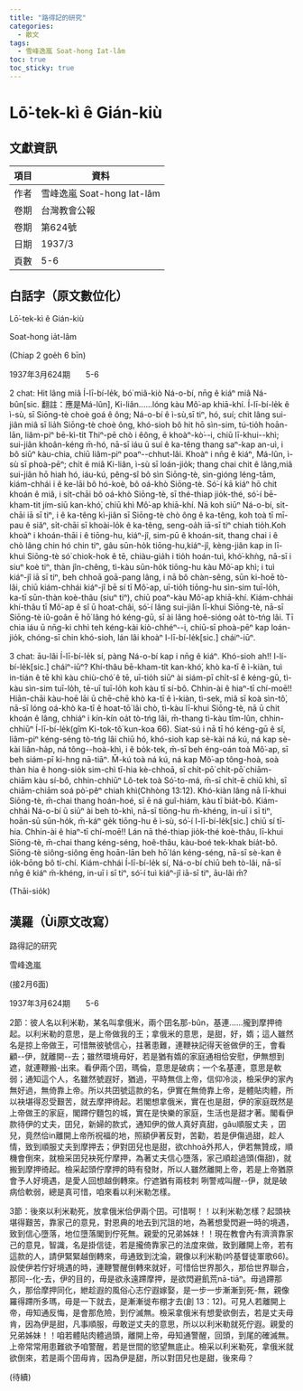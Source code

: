 ```yaml
---
title: "路得記的研究"
categories:
  - 散文
tags:
  - 雪峰逸嵐 Soat-hong Iat-lâm
toc: true
toc_sticky: true
---
```


# Lō͘-tek-kì ê Gián-kiù

## 文獻資訊

| 項目 | 資料 |
|---|---|
| 作者 | 雪峰逸嵐 Soat-hong Iat-lâm |
| 卷期 | 台灣教會公報 |
| 卷期 | 第624號 |
| 日期 | 1937/3 |
| 頁數 | 5-6 |

## 白話字（原文數位化）

Lō͘-tek-kì ê Gián-kiù

Soat-hong ia̍t-lâm

(Chiap 2 goe̍h 6 bīn)

1937年3月624期       5-6

2 chat: Hit lâng miâ Í-lī-bí-le̍k, bó͘ miâ-kiò Ná-o-bí, nn̄g ê kiáⁿ miâ Ná-bûn[sic. 翻註：應是Má-lûn], Ki-liân......lóng kàu Mô͘-ap khiā-khí. Í-lī-bí-le̍k ê ì-sù, sī Siōng-tè choè goá ê ông; Ná-o-bí ê ì-sù,sī tiⁿ, hó, suí; chit lâng sui-jiân miâ sī lia̍h Siōng-tè choè ông, khó-sioh bô hit hō sìn-sim, tú-tio̍h hoān-lān, liâm-piⁿ bē-kì-tit Thiⁿ-pē chò i êông, ē khoàⁿ-kò͘--i, chiū lī-khui--khì; sui-jiân khoân-kéng m̄-hó, nā-sī iáu ū suí ê ka-têng thang saⁿ-kap an-uì, i bô siūⁿ kàu-chia, chiū liâm-piⁿ poaⁿ--chhut-lâi. Khoàⁿ i nn̄g ê kiáⁿ, Má-lûn, ì-sù sī phoà-pēⁿ; chi̍t ê miâ Ki-liân, ì-sù sī loán-jio̍k; thang chai chit ê lâng,miâ sui-jiân hō hiah hó, iáu-kú, pêng-sî bô sìn Siōng-tè, sìn-gióng léng-tām, kiám-chhái i ê ke-lāi bô hó-koè, bô oá-khò Siōng-tè. Só͘-í kā kiáⁿ hō chit khoán ê miâ, i si̍t-chāi bô oá-khò Siōng-tè, sī thé-thiap jio̍k-thé, só͘-í bē-kham-tit jím-siū kan-khó͘, chiū khì Mô͘-ap khiā-khí. Nā koh siūⁿ Ná-o-bí, si̍t-chāi iā sī tiⁿ, i ê ka-têng kì-jiân sī Siōng-tè chò ông ê ka-têng, koh toà tī mī-pau ê siâⁿ, si̍t-chāi sī khoài-lo̍k ê ka-têng, seng-oa̍h iā-sī tiⁿ chiah tio̍h.Koh khoàⁿ i khoán-thāi i ê tiōng-hu, kiáⁿ-jî, sim-pū ê khoán-sit, thang chai i ê chò lâng chin hó chin tiⁿ, gâu sūn-ho̍k tiōng-hu,kiáⁿ-jî, kèng-jiân kap in lī-khui Siōng-tè só͘ chiok-hok ê tē, chiàu-gia̍h i tio̍h hoán-tuì, khó͘-khǹg, nā-sī i siuⁿ koè tiⁿ, thàn jîn-chêng, tì-kàu sūn-ho̍k tiōng-hu kàu Mô͘-ap khì; i tuì kiáⁿ-jî iā sī tiⁿ, beh chhoā goā-pang lâng, i nā bô chàn-sêng, sūn ki-hoē tò-lâi, chiū kiám-chhái kiáⁿ-jî bē sí tī Mô͘-ap, uī-tio̍h tiōng-hu sìn-sim tuī-lo̍h, ka-tī sūn-thàn koè-thâu (siuⁿ tiⁿ), chiū poaⁿ-kàu Mô͘-ap khiā-khí. Kiám-chhái khí-thâu tī Mô͘-ap ê sî ū hoat-châi, só͘-í lâng sui-jiân lī-khui Siōng-tè, nā-sī Siōng-tè iû-goân ē hō͘ lâng hó kéng-gū, sī ài lâng hoê-sióng oa̍t tò-tńg lâi. Tī chia iáu ū nn̄g-ki chhì teh kéng-kài kiò-chhéⁿ--i, chiū-sī phoà-pēⁿ kap loán-jio̍k, chóng-sī chin khó-sioh, lán lâi khoàⁿ I-lī-bí-le̍k[sic.] cháiⁿ-iūⁿ.

3 chat: āu-lâi Í-lī-bí-le̍k sí, pàng Ná-o-bí kap i nn̄g ê kiáⁿ. Khó-sioh ah!! I-lí-bí-le̍k[sic.] cháiⁿ-iūⁿ? Khí-thâu bē-kham-tit kan-khó͘, khò ka-tī ê ì-kiàn, tuì in-tián ê tē khì kàu chiù-chó͘ ê tē, uī-tio̍h siūⁿ ài siám-pī chi̍t-sî ê kéng-gū, tì-kàu sìn-sim tuī-lo̍h, tē-uī tuī-lo̍h koh kàu tī sí-bô. Chhin-ài ê hiaⁿ-tī chí-moē!! Hiān-chāi kàu-hoē lāi ū chē-chē khò ka-tī ê ì-kiàn, tì-sek, miâ sī koà sìn-tô͘, nā-sī lóng oá-khò ka-tī ê hoat-tō͘ lâi chò, tì-kàu lī-khui Siōng-tè, nā ū chit khoán ê lâng, chhiáⁿ i kín-kín oa̍t tò-tńg lâi, m̄-thang tì-kàu tîm-lûn, chhin-chhiūⁿ Í-lī-bí-le̍k(gîm Ki-tok-tô͘ kun-koa 66). Siat-sú i nā tī hó kéng-gū ê sî, liâm-piⁿ kéng-séng tò-tńg lâi chiū hó, khó-sioh kap sè-kài ná kú, ná kap sè-kài liân-ha̍p, ná tông--hoà-khì, i ê bo̍k-tek, m̄-sī beh éng-oán toà Mô͘-ap, sī beh siám-pī ki-hng nā-tiāⁿ. M̄-kú toà ná kú, ná kap Mô͘-ap tông-hoà, soà thàn hia ê hong-sio̍k sim-chì tī-hia kè-chhoā, sī chi̍t-pō͘ chi̍t-pō͘ chiām-chiām kàu sí-bô, chhin-chhiūⁿ Lô-tek toà Só͘-to-má, m̄-sī chi̍t-ē chiū khì, sī chiām-chiām soá pò͘-pêⁿ chiah khì(Chhòng 13:12). Khó-kiàn lâng nā lī-khui Siōng-tè, m̄-chai thang hoán-hoé, sī ē ná guî-hiám, kàu tī bia̍t-bô. Kiám-chhái Ná-o-bí ū siūⁿ ài beh tò-khì, nā-sī tiōng-hu m̄-khéng, in-uī i sī tiⁿ, hoān-sū sūn-ho̍k, m̄-káⁿ ge̍k tiōng-hu ê ì-sù, só͘-í I-lī-bí-le̍k[sic.] chiū sí tī-hia. Chhin-ài ê hiaⁿ-tī chí-moē!! Lán nā thé-thiap jio̍k-thé koè-thâu, lī-khui Siōng-tè, m̄-chai thang kéng-séng, hoê-thâu, kàu-boé tek-khak bia̍t-bô. Siōng-tè siông-siông ēng hoān-lān beh hō͘ lán kéng-séng, nā-sī sè-kan ê io̍k-bōng bô tí-chí. Kiám-chhái Í-lī-bí-le̍k sí, Ná-o-bí chiū beh tò-lâi, nā-sī nn̄g ê kiáⁿ m̄-khéng, in-uī i sī tiⁿ, só͘-í tuì kiáⁿ-jî iā-sī tiⁿ, āu-lâi m̄?

(Thāi-sio̍k)

## 漢羅（Ùi原文改寫）

路得記的研究

雪峰逸嵐

(接2月6面)

1937年3月624期       5-6

2節：彼人名以利米勒，某名叫拿俄米，兩个囝名那-bûn，基連......攏到摩押徛起。以利米勒的意思，是上帝做我的王；拿俄米的意思，是甜，好，媠；這人雖然名是掠上帝做王，可惜無彼號信心，拄著患難，連鞭袂記得天爸做伊的王，會看顧--伊，就離開--去；雖然環境毋好，若是猶有媠的家庭通相佮安慰，伊無想到遮，就連鞭搬-出來。看伊兩个囝，瑪倫，意思是破病；一个名基連，意思是軟弱；通知這个人，名雖然號遐好，猶過，平時無信上帝，信仰冷淡，檢采伊的家內無好過，無倚靠上帝。所以共囝號這款的名，伊實在無倚靠上帝，是體貼肉體，所以袂堪得忍受艱苦，就去摩押徛起。若閣想拿俄米，實在也是甜，伊的家庭既然是上帝做王的家庭，閣蹛佇麵包的城，實在是快樂的家庭，生活也是甜才著。閣看伊款待伊的丈夫，囝兒，新婦的款式，通知伊的做人真好真甜，gâu順服丈夫 ，囝兒，竟然佮in離開上帝所祝福的地，照額伊著反對，苦勸，若是伊傷過甜，趁人情，致到順服丈夫到摩押去；伊對囝兒也是甜，欲chhoā外邦人，伊若無贊成，順機會倒來，就檢采囝兒袂死佇摩押，為著丈夫信心墮落，家己順趁過頭(傷甜)，就搬到摩押徛起。檢采起頭佇摩押的時有發財，所以人雖然離開上帝，若是上帝猶原會予人好境遇，是愛人回想越倒轉來。佇遮猶有兩枝刺 咧警戒叫醒--伊，就是破病佮軟弱，總是真可惜，咱來看以利米勒怎樣。

3節：後來以利米勒死，放拿俄米佮伊兩个囝。可惜啊！！以利米勒怎樣？起頭袂堪得艱苦，靠家己的意見，對恩典的地去到咒詛的地，為著想愛閃避一時的境遇，致到信心墮落，地位墮落閣到佇死無。親愛的兄弟姊妹！！現在教會內有濟濟靠家己的意見，智識，名是掛信徒，若是攏倚靠家己的法度來做，致到離開上帝，若有這款的人，請伊緊緊越倒轉來，毋通致到沈淪，親像以利米勒(吟基督徒軍歌66)。設使伊若佇好境遇的時，連鞭警醒倒轉來就好，可惜佮世界那久，那佮世界聯合，那同--化-去，伊的目的，毋是欲永遠蹛摩押，是欲閃避飢荒nā-tiāⁿ。毋過蹛那久，那佮摩押同化，紲趁遐的風俗心志佇遐嫁娶，是一步一步漸漸到死-無，親像羅得蹛所多瑪，毋是一下就去，是漸漸徙布棚才去(創 13：12)。可見人若離開上帝，毋知通反悔，是會那危險，到佇滅無。檢采拿俄米有想愛欲倒去，若是丈夫毋肯，因為伊是甜，凡事順服，毋敢逆丈夫的意思，所以以利米勒就死佇遐。親愛的兄弟姊妹！！咱若體貼肉體過頭，離開上帝，毋知通警醒，回頭，到尾的確滅無。上帝常常用患難欲予咱警醒，若是世間的慾望無底止。檢采以利米勒死，拿俄米就欲倒來，若是兩个囝毋肯，因為伊是甜，所以對囝兒也是甜，後來毋？

(待續)
